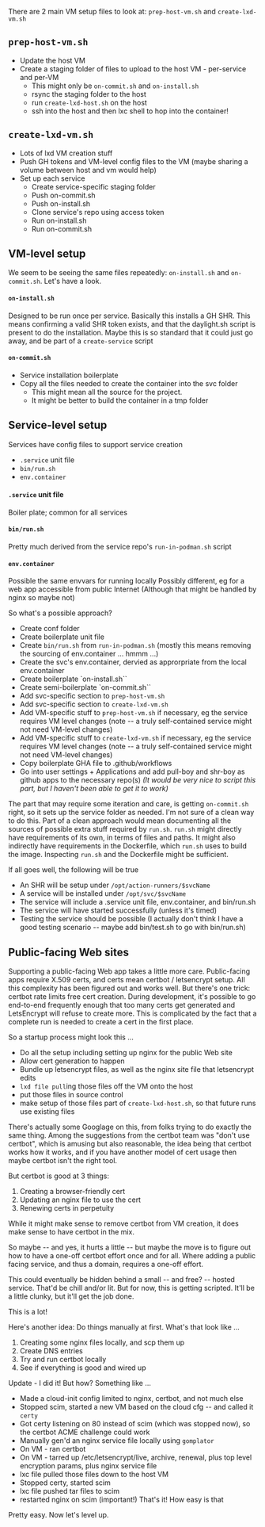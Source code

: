 There are 2 main VM setup files to look at: `prep-host-vm.sh` and `create-lxd-vm.sh`

## `prep-host-vm.sh` ##
- Update the host VM
- Create a staging folder of files to upload to the host VM - per-service and per-VM
    - This might only be `on-commit.sh` and `on-install.sh`
    - rsync the staging folder to the host
    - run `create-lxd-host.sh` on the host
    - ssh into the host and then lxc shell to hop into the container!

## `create-lxd-vm.sh` ##
- Lots of lxd VM creation stuff
- Push GH tokens and VM-level config files to the VM (maybe sharing a volume between host and vm would help)
- Set up each service
    - Create service-specific staging folder
    - Push on-commit.sh
    - Push on-install.sh
    - Clone service's repo using access token
    - Run on-install.sh
    - Run on-commit.sh

## VM-level setup

We seem to be seeing the same files repeatedly: `on-install.sh` and `on-commit.sh`. Let's have a look.

#### `on-install.sh`
Designed to be run once per service.
Basically this installs a GH SHR. This means confirming a valid SHR token exists, and that the daylight.sh script is present to do the installation.
Maybe this is so standard that it could just go away, and be part of a `create-service` script

#### `on-commit.sh`
- Service installation boilerplate
- Copy all the files needed to create the container into the svc folder
    - This might mean all the source for the project.
    - It might be better to build the container in a tmp folder

## Service-level setup

Services have config files to support service creation
- `.service` unit file
- `bin/run.sh`
- `env.container`

#### `.service` unit file
Boiler plate; common for all services

#### `bin/run.sh`
Pretty much derived from the service repo's `run-in-podman.sh` script

#### `env.container`
Possible the same envvars for running locally
Possibly different, eg for a web app accessible from public Internet
(Although that might be handled by nginx so maybe not)

So what's a possible approach?

- Create conf folder
- Create boilerplate unit file
- Create `bin/run.sh` from `run-in-podman.sh` (mostly this means removing the sourcing of env.container ... hmmm ...)
- Create the svc's env.container, dervied as approrpriate from the local env.container
- Create boilerplate `on-install.sh``
- Create semi-boilerplate `on-commit.sh``
- Add svc-specific section to `prep-host-vm.sh`
- Add svc-specific section to `create-lxd-vm.sh`
- Add VM-specific stuff to `prep-host-vm.sh` if necessary, eg the service requires VM level changes
  (note -- a truly self-contained service might not need VM-level changes)
- Add VM-specific stuff to `create-lxd-vm.sh` if necessary, eg the service requires VM level changes
  (note -- a truly self-contained service might not need VM-level changes)
- Copy boilerplate GHA file to .github/workflows
- Go into user settings + Applications and add pull-boy and shr-boy as github apps to the necessary repo(s) *(It would be very nice to script this part, but I haven't been able to get it to work)*

The part that may require some iteration and care, is getting `on-commit.sh` right, so it sets up the
service folder as needed. I'm not sure of a clean way to do this. Part of a clean approach would mean
documenting all the sources of possible extra stuff required by `run.sh`. `run.sh` might directly have
requirements of its own, in terms of files and paths. It might also indirectly have requirements in the
Dockerfile, which `run.sh` uses to build the image. Inspecting `run.sh` and the Dockerfile might be sufficient.

If all goes well, the following will be true
- An SHR will be setup under `/opt/action-runners/$svcName`
- A service will be installed under `/opt/svc/$svcName`
- The service will include a .service unit file, env.container, and bin/run.sh
- The service will have started successfully (unless it's timed)
- Testing the service should be possible (I actually don't think I have a good testing scenario -- maybe add bin/test.sh to go with bin/run.sh)

## Public-facing Web sites

Supporting a public-facing Web app takes a little more care. Public-facing apps require X.509 certs,
and certs mean certbot / letsencrypt setup. All this complexity has been figured out and works
well. But there's one trick: certbot rate limits free cert creation. During development, it's 
possible to go end-to-end frequently enough that too many certs get generated and LetsEncrypt will refuse to 
create more. This is complicated by the fact that a complete run is needed to create a cert in the first place.

So a startup process might look this ...
- Do all the setup including setting up nginx for the public Web site
- Allow cert generation to happen
- Bundle up letsencrypt files, as well as the nginx site file that letsencrypt edits
- `lxd file pull`ing those files off the VM onto the host
- put those files in source control
- make setup of those files part of `create-lxd-host.sh`, so that future runs use existing files

There's actually some Googlage on this, from folks trying to do exactly the same thing. Among the suggestions from the certbot team
was "don't use certbot", which is amusing but also reasonable, the idea being that certbot works how it works, and if you have another model of cert usage then maybe certbot isn't the right tool.

But certbot is good at 3 things:
1. Creating a browser-friendly cert
2. Updating an nginx file to use the cert
3. Renewing certs in perpetuity

While it might make sense to remove certbot from VM creation, it does make sense to have certbot in the mix.

So maybe -- and yes, it hurts a little -- but maybe the move is to figure out how to have a one-off certbot effort once and for all. Where adding a public facing service, and thus a domain, requires a one-off effort.

This could eventually be hidden behind a small -- and free? -- hosted service. That'd be chill and/or lit. But for now, this is getting scripted. It'll be a little clunky, but it'll get the job done.

This is a lot!

Here's another idea: Do things manually at first.
What's that look like ...
1. Creating some nginx files locally, and scp them up
1. Create DNS entries
1. Try and run certbot locally
1. See if everything is good and wired up

Update - I did it! But how?
Something like ...
- Made a cloud-init config limited to nginx, certbot, and not much else
- Stopped scim, started a new VM based on the cloud cfg -- and called it `certy`
- Got certy listening on 80 instead of scim (which was stopped now), so the certbot ACME challenge could work
- Manually gen'd an nginx service file locally using `gomplator`
- On VM - ran certbot
- On VM - tarred up /etc/letsencrypt/live, archive, renewal, plus top level encryption params, plus nginx service file
- lxc file pulled those files down to the host VM
- Stopped certy, started scim
- lxc file pushed tar files to scim
- restarted nginx on scim (important!)
That's it! How easy is that

Pretty easy. Now let's level up.

